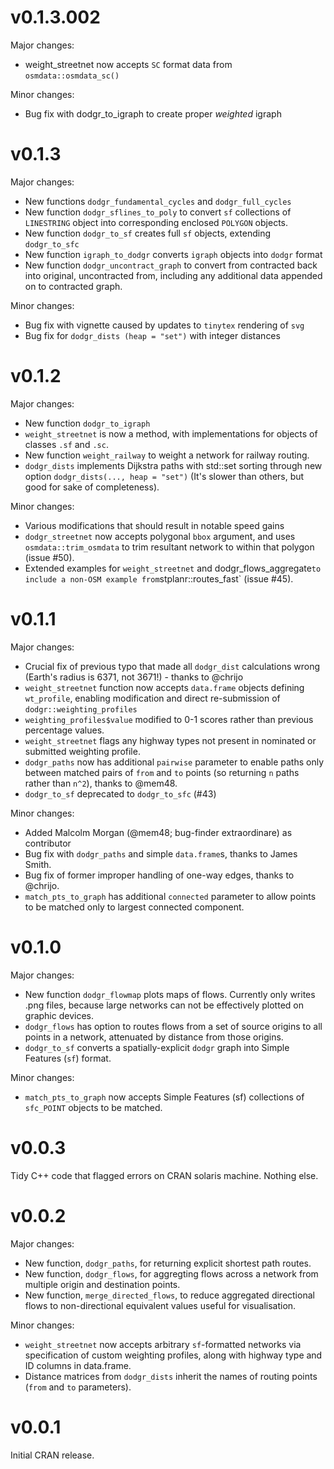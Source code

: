 # v0.1.3.002
Major changes:
- weight_streetnet now accepts `SC` format data from `osmdata::osmdata_sc()`

Minor changes:
- Bug fix with dodgr_to_igraph to create proper *weighted* igraph

# v0.1.3
Major changes:
- New functions `dodgr_fundamental_cycles` and `dodgr_full_cycles`
- New function `dodgr_sflines_to_poly` to convert `sf` collections of
  `LINESTRING` object into corresponding enclosed `POLYGON` objects.
- New function `dodgr_to_sf` creates full `sf` objects, extending `dodgr_to_sfc`
- New function `igraph_to_dodgr` converts `igraph` objects into `dodgr` format
- New function `dodgr_uncontract_graph` to convert from contracted back into
  original, uncontracted from, including any additional data appended on to
  contracted graph.

Minor changes:
- Bug fix with vignette caused by updates to `tinytex` rendering of `svg`
- Bug fix for `dodgr_dists (heap = "set")` with integer distances


# v0.1.2
Major changes:
- New function `dodgr_to_igraph`
- `weight_streetnet` is now a method, with implementations for objects of
  classes `.sf` and `.sc`.
- New function `weight_railway` to weight a network for railway routing.
- `dodgr_dists` implements Dijkstra paths with std::set sorting through new
  option `dodgr_dists(..., heap = "set")` (It's slower than others, but good for
  sake of completeness).

Minor changes:
- Various modifications that should result in notable speed gains
- `dodgr_streetnet` now accepts polygonal `bbox` argument, and uses
  `osmdata::trim_osmdata` to trim resultant network to within that polygon
  (issue #50).
- Extended examples for `weight_streetnet` and dodgr_flows_aggregate` to include
  a non-OSM example from `stplanr::routes_fast` (issue #45).


# v0.1.1

Major changes:
- Crucial fix of previous typo that made all `dodgr_dist` calculations wrong
  (Earth's radius is 6371, not 3671!) - thanks to @chrijo
- `weight_streetnet` function now accepts `data.frame` objects defining
  `wt_profile`, enabling modification and direct re-submission of
  `dodgr::weighting_profiles`
- `weighting_profiles$value` modified to 0-1 scores rather than previous
  percentage values.
- `weight_streetnet` flags any highway types not present in nominated or
  submitted weighting profile.
- `dodgr_paths` now has additional `pairwise` parameter to enable paths only
  between matched pairs of `from` and `to` points (so returning `n` paths rather
  than `n^2`), thanks to @mem48.
- `dodgr_to_sf` deprecated to `dodgr_to_sfc` (#43)

Minor changes:
- Added Malcolm Morgan (@mem48; bug-finder extraordinare) as contributor 
- Bug fix with `dodgr_paths` and simple `data.frame`s, thanks to James Smith.
- Bug fix of former improper handling of one-way edges, thanks to @chrijo.
- `match_pts_to_graph` has additional `connected` parameter to allow points to
  be matched only to largest connected component.

# v0.1.0

Major changes:
- New function `dodgr_flowmap` plots maps of flows. Currently only writes .png
  files, because large networks can not be effectively plotted on graphic
  devices.
- `dodgr_flows` has option to routes flows from a set of source origins to all
  points in a network, attenuated by distance from those origins.
- `dodgr_to_sf` converts a spatially-explicit `dodgr` graph into Simple Features
  (`sf`) format.

Minor changes:
- `match_pts_to_graph` now accepts Simple Features (sf) collections of
  `sfc_POINT` objects to be matched.

# v0.0.3

Tidy C++ code that flagged errors on CRAN solaris machine. Nothing else.

# v0.0.2

Major changes:
- New function, `dodgr_paths`, for returning explicit shortest path routes.
- New function, `dodgr_flows`, for aggregting flows across a network from
  multiple origin and destination points.
- New function, `merge_directed_flows`, to reduce aggregated directional flows
  to non-directional equivalent values useful for visualisation.

Minor changes:
- `weight_streetnet` now accepts arbitrary `sf`-formatted networks via
  specification of custom weighting profiles, along with highway type and ID
  columns in data.frame.
- Distance matrices from `dodgr_dists` inherit the names of routing points
  (`from` and `to` parameters).

# v0.0.1

Initial CRAN release.
